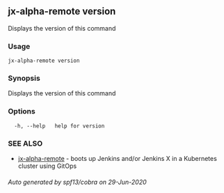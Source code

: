 ## jx-alpha-remote version

Displays the version of this command

### Usage

```
jx-alpha-remote version
```

### Synopsis

Displays the version of this command

### Options

```
  -h, --help   help for version
```

### SEE ALSO

* [jx-alpha-remote](jx-alpha-remote.md)	 - boots up Jenkins and/or Jenkins X in a Kubernetes cluster using GitOps

###### Auto generated by spf13/cobra on 29-Jun-2020
